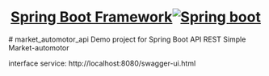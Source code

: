 <h1 align="center">
  <a href="[https://Asphalttyre.com](https://spring.io/images/spring-logo-2022-dark-2f10e8055653ec50e693eb444291d742.svg)">
    Spring Boot Framework<img alt="Spring boot" src="https://start.spring.io/">
  </a>
</h1>
# market_automotor_api
Demo project for Spring Boot API REST Simple Market-automotor

interface service:
http://localhost:8080/swagger-ui.html
